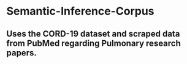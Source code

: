 # Semantic-Inference-Corpus 
## Uses the CORD-19 dataset and scraped data from PubMed regarding Pulmonary research papers.
















